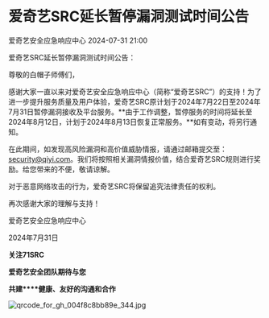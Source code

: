 #  爱奇艺SRC延长暂停漏洞测试时间公告   
 爱奇艺安全应急响应中心   2024-07-31 21:00  
  
爱奇艺SRC延长暂停漏洞测试时间公告：  
  
  
尊敬的白帽子师傅们，  
  
  
感谢大家一直以来对爱奇艺安全应急响应中心（简称“爱奇艺SRC”）的支持！为了进一步提升服务质量及用户体验，爱奇艺SRC原计划于2024年7月22日至2024年7月31日暂停漏洞接收及平台服务。**由于工作调整，暂停服务的时间将延长至2024年8月12日，计划于2024年8月13日恢复正常服务。**如有变动，将另行通知。  
  
  
在此期间，如发现高风险漏洞和高价值威胁情报，请通过邮箱提交至：security@qiyi.com。我们将按照相关漏洞情报价值，结合爱奇艺SRC规则进行奖励。给您带来的不便，敬请谅解。  
  
  
对于恶意网络攻击的行为，爱奇艺SRC将保留追究法律责任的权利。  
  
  
再次感谢大家的理解与支持！  
  
  
爱奇艺安全应急响应中心  
  
2024年7月31日  
  
  
**关注71SRC**  
  
**爱奇艺安全团队期待与您**  
  
**共建****健康、友好的沟通和合作**  
  
![](https://mmbiz.qpic.cn/mmbiz_jpg/TG8E19ctegvloPOxOulEZC3tyicmvq7yWPEibEqMDeEVAtSulWsiaDHvempB8eKC8Fo2L6zhR00aRrQaFl5IWDfPQ/640?wx_fmt=jpeg "qrcode_for_gh_004f8c8bb89e_344.jpg")  
  
  
  
  
  
  
